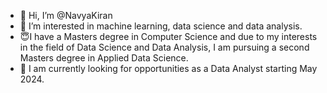 - 👋 Hi, I’m @NavyaKiran
- 👀 I’m interested in machine learning, data science and data analysis. 
- 😇I have a Masters degree in Computer Science and due to my interests in the field of Data Science and Data Analysis, I am pursuing a second Masters degree in Applied Data Science. 
- 💞️ I am currently looking for opportunities as a Data Analyst starting May 2024. 


<!---
NavyaKiran/NavyaKiran is a ✨ special ✨ repository because its `README.md` (this file) appears on your GitHub profile.
You can click the Preview link to take a look at your changes.
--->
